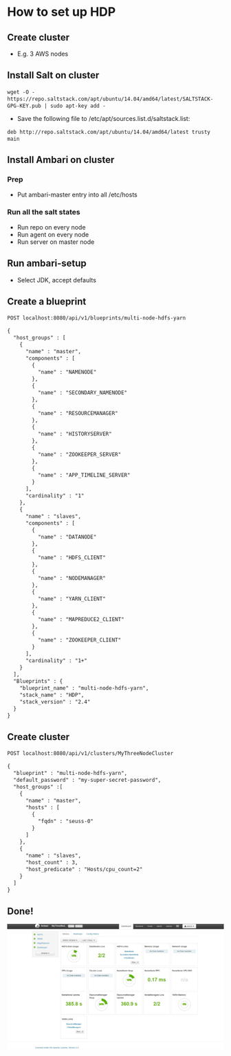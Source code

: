 # How to set up HDP

## Create cluster

- E.g. 3 AWS nodes

## Install Salt on cluster

```
wget -O - https://repo.saltstack.com/apt/ubuntu/14.04/amd64/latest/SALTSTACK-GPG-KEY.pub | sudo apt-key add -
```

- Save the following file to /etc/apt/sources.list.d/saltstack.list:

```
deb http://repo.saltstack.com/apt/ubuntu/14.04/amd64/latest trusty main
```

## Install Ambari on cluster

### Prep

- Put ambari-master entry into all /etc/hosts

### Run all the salt states

- Run repo on every node
- Run agent on every node
- Run server on master node

## Run ambari-setup

- Select JDK, accept defaults

## Create a blueprint

```
POST localhost:8080/api/v1/blueprints/multi-node-hdfs-yarn
```

```
{
  "host_groups" : [
    {
      "name" : "master",
      "components" : [
        {
          "name" : "NAMENODE"
        },
        {
          "name" : "SECONDARY_NAMENODE"
        },       
        {
          "name" : "RESOURCEMANAGER"
        },
        {
          "name" : "HISTORYSERVER"
        },
        {
          "name" : "ZOOKEEPER_SERVER"
        },
        {
          "name" : "APP_TIMELINE_SERVER"
        }
      ],
      "cardinality" : "1"
    },
    {
      "name" : "slaves",
      "components" : [
        {
          "name" : "DATANODE"
        },
        {
          "name" : "HDFS_CLIENT"
        },
        {
          "name" : "NODEMANAGER"
        },
        {
          "name" : "YARN_CLIENT"
        },
        {
          "name" : "MAPREDUCE2_CLIENT"
        },
        {
          "name" : "ZOOKEEPER_CLIENT"
        }
      ],
      "cardinality" : "1+"
    }
  ],
  "Blueprints" : {
    "blueprint_name" : "multi-node-hdfs-yarn",
    "stack_name" : "HDP",
    "stack_version" : "2.4"
  }
}
```

## Create cluster

```
POST localhost:8080/api/v1/clusters/MyThreeNodeCluster
```

```
{
  "blueprint" : "multi-node-hdfs-yarn",
  "default_password" : "my-super-secret-password",
  "host_groups" :[
    {
      "name" : "master", 
      "hosts" : [         
        {
          "fqdn" : "seuss-0"
        }
      ]
    },
    {
      "name" : "slaves", 
      "host_count" : 3,
      "host_predicate" : "Hosts/cpu_count=2"
    }
  ]
}
```

## Done!

![](done.jpg)
